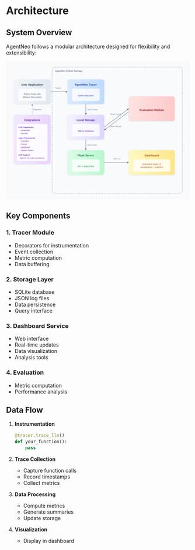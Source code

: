 # Architecture

## System Overview

AgentNeo follows a modular architecture designed for flexibility and extensibility:

![AgentNeo Architecture](../../assets/architecture.svg)

## Key Components

### 1. Tracer Module
- Decorators for instrumentation
- Event collection
- Metric computation
- Data buffering

### 2. Storage Layer
- SQLite database
- JSON log files
- Data persistence
- Query interface

### 3. Dashboard Service
- Web interface
- Real-time updates
- Data visualization
- Analysis tools

### 4. Evaluation
- Metric computation
- Performance analysis

## Data Flow

1. **Instrumentation**
   ```python
   @tracer.trace_llm()
   def your_function():
       pass
   ```

2. **Trace Collection**
   - Capture function calls
   - Record timestamps
   - Collect metrics

3. **Data Processing**
   - Compute metrics
   - Generate summaries
   - Update storage

4. **Visualization**
   - Display in dashboard